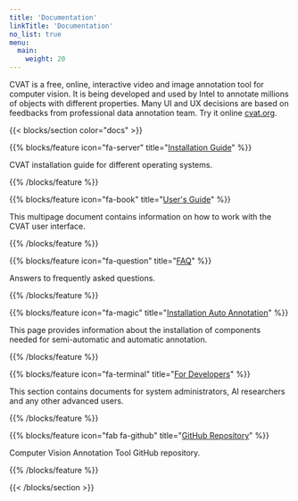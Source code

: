 ```yaml
---
title: 'Documentation'
linkTitle: 'Documentation'
no_list: true
menu:
  main:
    weight: 20
---
```


CVAT is a free, online, interactive video and image annotation tool for computer vision.
It is being developed and used by Intel to annotate millions of objects with different properties.
Many UI and UX decisions are based on feedbacks from professional data annotation team.
Try it online [cvat.org](https://cvat.org).

<section id="docs">

{{< blocks/section color="docs" >}}

{{% blocks/feature icon="fa-server" title="[Installation Guide](/docs/for-users/installation/)" %}}

CVAT installation guide for different operating systems.

{{% /blocks/feature %}}

{{% blocks/feature icon="fa-book" title="[User's Guide](/docs/for-users/user-guide/)" %}}

This multipage document contains information on how to work with the CVAT user interface.

{{% /blocks/feature %}}

{{% blocks/feature icon="fa-question" title="[FAQ](/docs/for-users/faq/)" %}}

Answers to frequently asked questions.

{{% /blocks/feature %}}

<!--lint disable maximum-line-length-->

{{% blocks/feature icon="fa-magic" title="[Installation Auto Annotation](/docs/for-users/installation_automatic_annotation/)" %}}

This page provides information about the installation of components needed for semi-automatic and automatic annotation.

{{% /blocks/feature %}}

{{% blocks/feature icon="fa-terminal" title="[For Developers](/docs/for-developers/)" %}}

This section contains documents for system administrators, AI researchers and any other advanced users.

{{% /blocks/feature %}}

{{% blocks/feature icon="fab fa-github" title="[GitHub Repository](https://github.com/openvinotoolkit/cvat)" %}}

Computer Vision Annotation Tool GitHub repository.

{{% /blocks/feature %}}

{{< /blocks/section >}}

</section>
